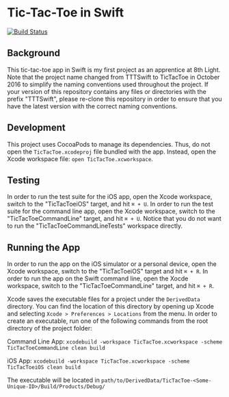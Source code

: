 # Tic-Tac-Toe in Swift

[![Build Status](https://travis-ci.org/cmvandrevala/TicTacToe.svg?branch=master)](https://travis-ci.org/cmvandrevala/TicTacToe)

## Background

This tic-tac-toe app in Swift is my first project as an apprentice at 8th Light. Note that the project name changed from TTTSwift to TicTacToe in October 2016 to simplify the naming conventions used throughout the project. If your version of this repository contains any files or directories with the prefix "TTTSwift", please re-clone this repository in order to ensure that you have the latest version with the correct naming conventions.

## Development

This project uses CocoaPods to manage its dependencies. Thus, do not open the `TicTacToe.xcodeproj` file bundled with the app. Instead, open the Xcode workspace file: `open TicTacToe.xcworkspace`.

## Testing

In order to run the test suite for the iOS app, open the Xcode workspace, switch to the "TicTacToeiOS" target, and hit `⌘ + U`. In order to run the test suite for the command line app, open the Xcode workspace, switch to the "TicTacToeCommandLine" target, and hit `⌘ + U`. Notice that you do not want to run the "TicTacToeCommandLineTests" workspace directly.

## Running the App

In order to run the app on the iOS simulator or a personal device, open the Xcode workspace, switch to the "TicTacToeiOS" target and hit `⌘ + R`. In order to run the app on the Swift command line, open the Xocde workspace, switch to the "TicTacToeCommandLine" target, and hit `⌘ + R`.

Xcode saves the executable files for a project under the `DerivedData` directory. You can find the location of this directory by opening up Xcode and selecting `Xcode > Preferences > Locations` from the menu. In order to create an executable, run one of the following commands from the root directory of the project folder:

Command Line App: `xcodebuild -workspace TicTacToe.xcworkspace -scheme TicTacToeCommandLine clean build`

iOS App: `xcodebuild -workspace TicTacToe.xcworkspace -scheme TicTacToeiOS clean build`

The executable will be located in `path/to/DerivedData/TicTacToe-<Some-Unique-ID>/Build/Products/Debug/`
